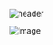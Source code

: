 ![header](https://capsule-render.vercel.app/api?type=venom&&color=0:99CCFF,100:3366FF&height=300&section=header&text=👨‍💻DAKCO👩‍💻&fontSize=75)

![Image](https://github.com/user-attachments/assets/1df2a177-1414-408d-a5ad-3a498d0bb0ed)
